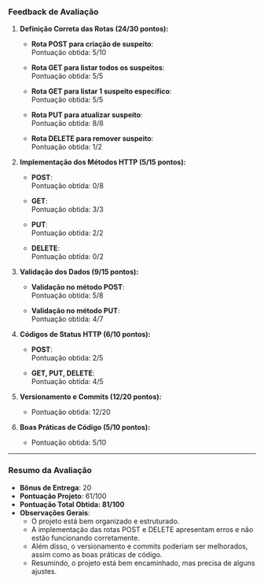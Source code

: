 ### **Feedback de Avaliação**

1. **Definição Correta das Rotas (24/30 pontos):**

   - **Rota POST para criação de suspeito**:  
     Pontuação obtida: 5/10

   - **Rota GET para listar todos os suspeitos**:  
     Pontuação obtida: 5/5

   - **Rota GET para listar 1 suspeito específico**:  
     Pontuação obtida: 5/5

   - **Rota PUT para atualizar suspeito**:  
     Pontuação obtida: 8/8

   - **Rota DELETE para remover suspeito**:  
     Pontuação obtida: 1/2

2. **Implementação dos Métodos HTTP (5/15 pontos):**

   - **POST**:  
     Pontuação obtida: 0/8

   - **GET**:  
     Pontuação obtida: 3/3

   - **PUT**:  
     Pontuação obtida: 2/2

   - **DELETE**:  
     Pontuação obtida: 0/2

3. **Validação dos Dados (9/15 pontos):**

   - **Validação no método POST**:  
     Pontuação obtida: 5/8

   - **Validação no método PUT**:  
     Pontuação obtida: 4/7

4. **Códigos de Status HTTP (6/10 pontos):**

   - **POST**:  
     Pontuação obtida: 2/5

   - **GET, PUT, DELETE**:  
     Pontuação obtida: 4/5

5. **Versionamento e Commits (12/20 pontos):**

   - Pontuação obtida: 12/20

6. **Boas Práticas de Código (5/10 pontos):**
   - Pontuação obtida: 5/10

---

### **Resumo da Avaliação**

- **Bônus de Entrega**: 20
- **Pontuação Projeto**: 61/100
- **Pontuação Total Obtida: 81/100**
- **Observações Gerais**:
  - O projeto está bem organizado e estruturado.
  - A implementação das rotas POST e DELETE apresentam erros e não estão funcionando corretamente.
  - Além disso, o versionamento e commits poderiam ser melhorados, assim como as boas práticas de código.
  - Resumindo, o projeto está bem encaminhado, mas precisa de alguns ajustes.

